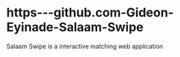 # https---github.com-Gideon-Eyinade-Salaam-Swipe
Salaam Swipe is a interactive matching web application
